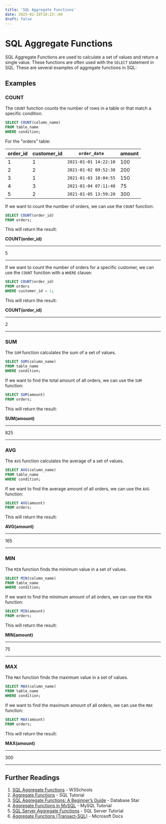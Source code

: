 ```yaml
---
title: 'SQL Aggregate Functions'
date: 2025-02-18T18:23::04
draft: false
---
```


# SQL Aggregate Functions

SQL Aggregate Functions are used to calculate a set of values and return a single value. These functions are often used with the `SELECT` statement in SQL. These are several examples of aggregate functions in SQL:

## Examples

### COUNT

The `COUNT` function counts the number of rows in a table or that match a specific condition.

```sql
SELECT COUNT(column_name)
FROM table_name
WHERE condition;
```

For the "orders" table:

| order_id | customer_id | `order_date`          | amount |
| -------- | ----------- | --------------------- | ------ |
| 1        | 1           | `2021-01-01 14:22:10` | 100    |
| 2        | 2           | `2021-01-02 09:52:30` | 200    |
| 3        | 1           | `2021-01-03 18:04:55` | 150    |
| 4        | 3           | `2021-01-04 07:11:40` | 75     |
| 5        | 2           | `2021-01-05 13:59:20` | 300    |

If we want to count the number of orders, we can use the `COUNT` function:

```sql
SELECT COUNT(order_id)
FROM orders;
```

This will return the result:

**COUNT(order_id)**

---

5

---

If we want to count the number of orders for a specific customer, we can use the `COUNT` function with a `WHERE` clause:

```sql
SELECT COUNT(order_id)
FROM orders
WHERE customer_id = 1;
```

This will return the result:

**COUNT(order_id)**

---

2

---

### SUM

The `SUM` function calculates the sum of a set of values.

```sql
SELECT SUM(column_name)
FROM table_name
WHERE condition;
```

If we want to find the total amount of all orders, we can use the `SUM` function:

```sql
SELECT SUM(amount)
FROM orders;
```

This will return the result:

**SUM(amount)**

---

825

---

### AVG

The `AVG` function calculates the average of a set of values.

```sql
SELECT AVG(column_name)
FROM table_name
WHERE condition;
```

If we want to find the average amount of all orders, we can use the `AVG` function:

```sql
SELECT AVG(amount)
FROM orders;
```

This will return the result:

**AVG(amount)**

---

165

---

### MIN

The `MIN` function finds the minimum value in a set of values.

```sql
SELECT MIN(column_name)
FROM table_name
WHERE condition;
```

If we want to find the minimum amount of all orders, we can use the `MIN` function:

```sql
SELECT MIN(amount)
FROM orders;
```

This will return the result:

**MIN(amount)**

---

75

---

### MAX

The `MAX` function finds the maximum value in a set of values.

```sql
SELECT MAX(column_name)
FROM table_name
WHERE condition;
```

If we want to find the maximum amount of all orders, we can use the `MAX` function:

```sql
SELECT MAX(amount)
FROM orders;
```

This will return the result:

**MAX(amount)**

---

300

---

## Further Readings

1. [SQL Aggregate Functions](https://www.w3schools.com/sql/sql_aggregate_functions.asp) - W3Schools
2. [Aggregate Functions](https://www.sqltutorial.org/sql-aggregate-functions/) - SQL Tutorial
3. [SQL Aggregate Functions: A Beginner’s Guide](https://www.databasestar.com/sql-aggregate-functions/) - Database Star
4. [Aggregate Functions in MySQL](https://www.mysqltutorial.org/mysql-aggregate-functions.aspx) - MySQL Tutorial
5. [SQL Server Aggregate Functions](https://www.sqlservertutorial.net/sql-server-aggregate-functions/) - SQL Server Tutorial
6. [Aggregate Functions (Transact-SQL)](https://docs.microsoft.com/en-us/sql/t-sql/functions/aggregate-functions-transact-sql?view=sql-server-ver15) - Microsoft Docs
